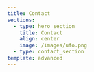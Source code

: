 ```yaml
---
title: Contact
sections:
  - type: hero_section
    title: Contact
    align: center
    image: /images/ufo.png
  - type: contact_section
template: advanced
---
```

